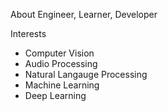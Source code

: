 About
Engineer, Learner, Developer

Interests 
* Computer Vision
* Audio Processing
* Natural Langauge Processing
* Machine Learning
* Deep Learning

<!---
pradeep-miriyala/pradeep-miriyala is a ✨ special ✨ repository because its `README.md` (this file) appears on your GitHub profile.
You can click the Preview link to take a look at your changes.
--->

